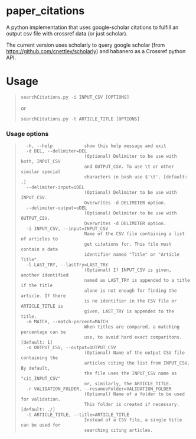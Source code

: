 # paper_citations
A python implementation that uses google-scholar citations to fulfill an output csv file with crossref data (or just scholar). 

The current version uses scholarly to query google scholar (from https://github.com/cnettlev/scholarly) and habanero as a Crossref python API.

# Usage
> ```
> searchCitations.py -i INPUT_CSV [OPTIONS]
> ```
> or
> ```
> searchCitations.py -t ARTICLE_TITLE [OPTIONS]
> ```

### Usage options
> ```
>   -h, --help            show this help message and exit
>   -d DEL, --delimiter=DEL
>                         (Optional) Delimiter to be use with both, INPUT_CSV
>                         and OUTPUT_CSV. To use \t or other similar special
>                         characters in bash use $'\t'. [default: ,]
>   --delimiter-input=iDEL
>                         (Optional) Delimiter to be use with INPUT_CSV.
>                         Overwrites -d DELIMITER option.
>   --delimiter-output=oDEL
>                         (Optional) Delimiter to be use with OUTPUT_CSV.
>                         Overwrites -d DELIMITER option.
>   -i INPUT_CSV, --input=INPUT_CSV
>                         Name of the CSV file containing a list of articles to
>                         get citations for. This file must contain a data
>                         identifier named "Title" or "Article Title".
>   -l LAST_TRY, --lastTry=LAST_TRY
>                         (Optional) If INPUT_CSV is given, another identified
>                         named as LAST_TRY is appended to a title if the title
>                         alone is not enough for finding the article. If there
>                         is no identifier in the CSV file or ARTICLE_TITLE is
>                         given, LAST_TRY is appended to the title.
>   -m MATCH, --match-percent=MATCH
>                         When titles are compared, a matching percentage can be
>                         use, to avoid hard exact comparitons. [default: 1]
>   -o OUTPUT_CSV, --output=OUTPUT_CSV
>                         (Optional) Name of the output CSV file containing the
>                         articles citing the list from INPUT_CSV. By default,
>                         the file uses the INPUT_CSV name as "cit_INPUT_CSV"
>                         or, similarly, the ARTICLE_TITLE.
>   -r VALIDATION_FOLDER, --resumeeFolder=VALIDATION_FOLDER
>                         (Optional) Name of a folder to be used for validation.
>                         This folder is created if necessary. [default: ./]
>   -t ARTICLE_TITLE, --title=ARTICLE_TITLE
>                         Instead of a CSV file, a single title can be used for
>                         searching citing articles.
> ```
